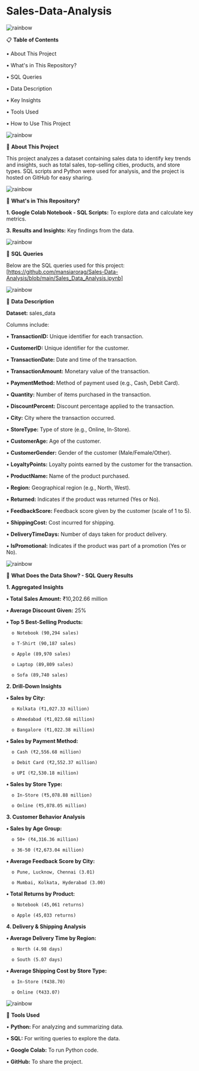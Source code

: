 # Sales-Data-Analysis

![rainbow](https://github.com/user-attachments/assets/1ec3de2b-041e-474c-a8bb-e18c98974d2e)

📋 **Table of Contents**

  •	About This Project
  
  •	What's in This Repository?

  •	SQL Queries
  
  •	Data Description
  
  •	Key Insights
  
  •	Tools Used
  
  •	How to Use This Project

![rainbow](https://github.com/user-attachments/assets/1ec3de2b-041e-474c-a8bb-e18c98974d2e)

📖 **About This Project**

  This project analyzes a dataset containing sales data to identify key trends and insights, such as total sales, top-selling cities, products, and store types. SQL scripts and Python were used for analysis, and the project is hosted on GitHub for easy sharing.

![rainbow](https://github.com/user-attachments/assets/3260e1be-13b8-4620-9376-15df0e66a279)

📖 **What's in This Repository?**

  **1. Google Colab Notebook - SQL Scripts:** To explore data and calculate key metrics.
  
  **3. Results and Insights:** Key findings from the data.

![rainbow](https://github.com/user-attachments/assets/3260e1be-13b8-4620-9376-15df0e66a279)

📖 **SQL Queries**

Below are the SQL queries used for this project: [https://github.com/mansiarorag/Sales-Data-Analysis/blob/main/Sales_Data_Analysis.ipynb]

![rainbow](https://github.com/user-attachments/assets/b00a5393-41e9-468d-a76c-c2c9909ddf3b)

📖 **Data Description**

**Dataset:** sales_data

Columns include:

•  **TransactionID:** Unique identifier for each transaction.

•  **CustomerID:** Unique identifier for the customer.

•  **TransactionDate:** Date and time of the transaction.

•  **TransactionAmount:** Monetary value of the transaction.

•  **PaymentMethod:** Method of payment used (e.g., Cash, Debit Card).

•  **Quantity:** Number of items purchased in the transaction.

•  **DiscountPercent:** Discount percentage applied to the transaction.

•  **City:** City where the transaction occurred.

•  **StoreType:** Type of store (e.g., Online, In-Store).

•  **CustomerAge:** Age of the customer.

•  **CustomerGender:** Gender of the customer (Male/Female/Other).

•  **LoyaltyPoints:** Loyalty points earned by the customer for the transaction.

•  **ProductName:** Name of the product purchased.

•  **Region:** Geographical region (e.g., North, West).

•  **Returned:** Indicates if the product was returned (Yes or No).

•  **FeedbackScore:** Feedback score given by the customer (scale of 1 to 5).

•  **ShippingCost:** Cost incurred for shipping.

•  **DeliveryTimeDays:** Number of days taken for product delivery.

•  **IsPromotional:** Indicates if the product was part of a promotion (Yes or No).

![rainbow](https://github.com/user-attachments/assets/18dfa74b-4b0b-4b60-b009-73be2ae646a3)

📖 **What Does the Data Show? - SQL Query Results**

**1. Aggregated Insights**

  **•	Total Sales Amount:** ₹10,202.66 million
  
  **•	Average Discount Given:** 25%
  
  **•	Top 5 Best-Selling Products:**
  
      o	Notebook (90,294 sales)
      
      o	T-Shirt (90,187 sales)
      
      o	Apple (89,970 sales)
      
      o	Laptop (89,809 sales)
      
      o	Sofa (89,740 sales)
      
**2. Drill-Down Insights**

 **•	Sales by City:**
 
      o	Kolkata (₹1,027.33 million)
      
      o	Ahmedabad (₹1,023.68 million)
      
      o	Bangalore (₹1,022.38 million)

 **•	Sales by Payment Method:**

      o	Cash (₹2,556.68 million)
      
      o	Debit Card (₹2,552.37 million)
      
      o	UPI (₹2,530.18 million)

 **•	Sales by Store Type:**
 
      o	In-Store (₹5,078.88 million)
      
      o	Online (₹5,078.05 million)

**3. Customer Behavior Analysis**

  **•	Sales by Age Group:**
  
      o	50+ (₹4,316.36 million)
      
      o	36-50 (₹2,673.04 million)
      
   **•	Average Feedback Score by City:**
   
      o	Pune, Lucknow, Chennai (3.01)
      
      o	Mumbai, Kolkata, Hyderabad (3.00)

  **•	Total Returns by Product:**
  
      o	Notebook (45,061 returns)
      
      o	Apple (45,033 returns)
      
**4. Delivery & Shipping Analysis**

 **•	Average Delivery Time by Region:**
 
      o	North (4.98 days)
      
      o	South (5.07 days)
      
 **•	Average Shipping Cost by Store Type:**
 
      o	In-Store (₹438.70)
  
      o	Online (₹433.07)

![rainbow](https://github.com/user-attachments/assets/b00a5393-41e9-468d-a76c-c2c9909ddf3b)

📖 **Tools Used**

  •	**Python:** For analyzing and summarizing data.
  
  •	**SQL:** For writing queries to explore the data.
  
  •	**Google Colab:** To run Python code.
  
  •	**GitHub:** To share the project.

